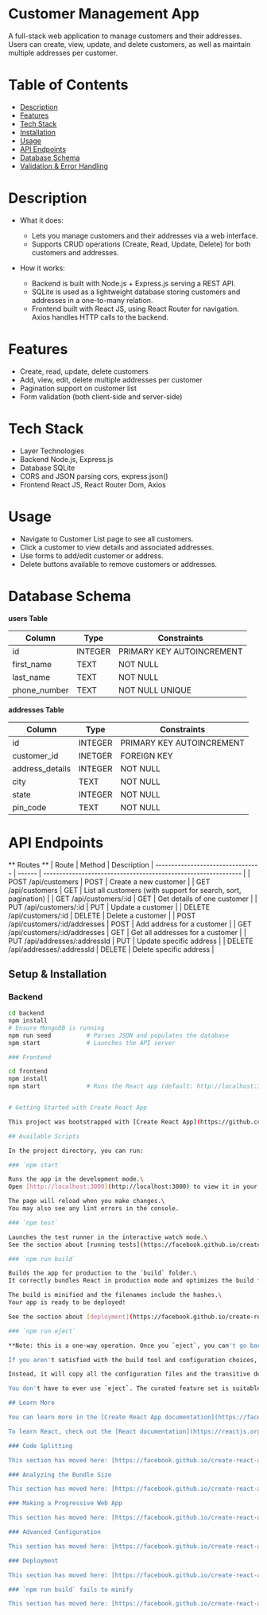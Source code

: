 # Customer Management App

A full-stack web application to manage customers and their addresses. Users can create, view, update, and delete customers, as well as maintain multiple addresses per customer.

# Table of Contents

- [Description](#Description)
- [Features](#Features)
- [Tech Stack](#Tech-Stack)
- [Installation](#Installation)
- [Usage](#Usage)
- [API Endpoints](#API-Endpoints)
- [Database Schema](#Database-Schema)
- [Validation & Error Handling](#Validation-&-ErrorHandling)

# Description

- What it does:
  - Lets you manage customers and their addresses via a web interface.
  - Supports CRUD operations (Create, Read, Update, Delete) for both customers and addresses.

- How it works:
  - Backend is built with Node.js + Express.js serving a REST API.
  - SQLite is used as a lightweight database storing customers and addresses in a one-to-many relation.
  - Frontend built with React JS, using React Router for navigation. Axios handles HTTP calls to the backend.

# Features
- Create, read, update, delete customers
- Add, view, edit, delete multiple addresses per customer
- Pagination support on customer list
- Form validation (both client-side and server-side)

# Tech Stack
- Layer	Technologies
- Backend	Node.js, Express.js
- Database	SQLite
- CORS and JSON parsing	cors, express.json()
- Frontend	React JS, React Router Dom, Axios

# Usage
- Navigate to Customer List page to see all customers.
- Click a customer to view details and associated addresses.
- Use forms to add/edit customer or address.
- Delete buttons available to remove customers or addresses.

# Database Schema

**users Table**

| Column      | Type    | Constraints               |
| --------    | ------- | ------------------------- |
| id          | INTEGER | PRIMARY KEY AUTOINCREMENT |
| first_name  | TEXT    | NOT NULL                  |
| last_name   | TEXT    | NOT NULL                  |
| phone_number| TEXT    | NOT NULL UNIQUE           |

**addresses Table**

| Column              | Type    | Constraints
| ------------------- | ------- | ------------------------- |
| id                  | INTEGER | PRIMARY KEY AUTOINCREMENT |
| customer_id         | INETGER | FOREIGN KEY               |
| address_details     | INTEGER | NOT NULL                  |
| city                | TEXT    | NOT NULL                  |
| state               | INTEGER | NOT NULL                  |
| pin_code            | TEXT    | NOT NULL                  |

# API Endpoints
** Routes **
| Route	                            | Method |	Description
| --------------------------------- | ------ | -------------------------------------------------------------- |
| POST /api/customers	              | POST	 | Create a new customer                                          |
| GET /api/customers	              | GET	   | List all customers (with support for search, sort, pagination) |
| GET /api/customers/:id            | GET    |	Get details of one customer                                   |
| PUT /api/customers/:id            |	PUT    |	Update a customer                                             |
| DELETE /api/customers/:id         |	DELETE |	Delete a customer                                             |
| POST /api/customers/:id/addresses |	POST   |	Add address for a customer                                    |
| GET /api/customers/:id/addresses  |	GET    |	Get all addresses for a customer                              |
| PUT /api/addresses/:addressId     |	PUT    |	Update specific address                                       |
| DELETE /api/addresses/:addressId  |	DELETE |	Delete specific address                                       |

## Setup & Installation

### Backend

```bash
cd backend
npm install
# Ensure MongoDB is running
npm run seed          # Parses JSON and populates the database
npm start             # Launches the API server

### Frontend

cd frontend
npm install
npm start             # Runs the React app (default: http://localhost:3000)


# Getting Started with Create React App

This project was bootstrapped with [Create React App](https://github.com/facebook/create-react-app).

## Available Scripts

In the project directory, you can run:

### `npm start`

Runs the app in the development mode.\
Open [http://localhost:3000](http://localhost:3000) to view it in your browser.

The page will reload when you make changes.\
You may also see any lint errors in the console.

### `npm test`

Launches the test runner in the interactive watch mode.\
See the section about [running tests](https://facebook.github.io/create-react-app/docs/running-tests) for more information.

### `npm run build`

Builds the app for production to the `build` folder.\
It correctly bundles React in production mode and optimizes the build for the best performance.

The build is minified and the filenames include the hashes.\
Your app is ready to be deployed!

See the section about [deployment](https://facebook.github.io/create-react-app/docs/deployment) for more information.

### `npm run eject`

**Note: this is a one-way operation. Once you `eject`, you can't go back!**

If you aren't satisfied with the build tool and configuration choices, you can `eject` at any time. This command will remove the single build dependency from your project.

Instead, it will copy all the configuration files and the transitive dependencies (webpack, Babel, ESLint, etc) right into your project so you have full control over them. All of the commands except `eject` will still work, but they will point to the copied scripts so you can tweak them. At this point you're on your own.

You don't have to ever use `eject`. The curated feature set is suitable for small and middle deployments, and you shouldn't feel obligated to use this feature. However we understand that this tool wouldn't be useful if you couldn't customize it when you are ready for it.

## Learn More

You can learn more in the [Create React App documentation](https://facebook.github.io/create-react-app/docs/getting-started).

To learn React, check out the [React documentation](https://reactjs.org/).

### Code Splitting

This section has moved here: [https://facebook.github.io/create-react-app/docs/code-splitting](https://facebook.github.io/create-react-app/docs/code-splitting)

### Analyzing the Bundle Size

This section has moved here: [https://facebook.github.io/create-react-app/docs/analyzing-the-bundle-size](https://facebook.github.io/create-react-app/docs/analyzing-the-bundle-size)

### Making a Progressive Web App

This section has moved here: [https://facebook.github.io/create-react-app/docs/making-a-progressive-web-app](https://facebook.github.io/create-react-app/docs/making-a-progressive-web-app)

### Advanced Configuration

This section has moved here: [https://facebook.github.io/create-react-app/docs/advanced-configuration](https://facebook.github.io/create-react-app/docs/advanced-configuration)

### Deployment

This section has moved here: [https://facebook.github.io/create-react-app/docs/deployment](https://facebook.github.io/create-react-app/docs/deployment)

### `npm run build` fails to minify

This section has moved here: [https://facebook.github.io/create-react-app/docs/troubleshooting#npm-run-build-fails-to-minify](https://facebook.github.io/create-react-app/docs/troubleshooting#npm-run-build-fails-to-minify)
